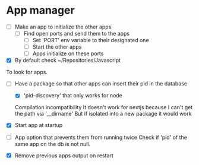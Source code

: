 # App manager

- [ ] Make an app to initialize the other apps
    - [ ] Find open ports and send them to the apps
        - [ ] Set 'PORT' env variable to their designated one
        - [ ] Start the other apps
        - [ ] Apps initialize on these ports

- [x] By default check ~/Repositories/Javascript

To look for apps.

- [ ] Have a package so that other apps can insert their pid in the database
    - [x] 'pid-discovery' that only works for node
    
    Compilation incompatibility
    It doesn't work for nextjs because I can't get the path via '__dirname'
    But if isolated into a new package it would work

- [x] Start app at startup
- [ ] App option that prevents them from running twice
Check if 'pid' of the same app on the db is not null.

- [x] Remove previous apps output on restart

